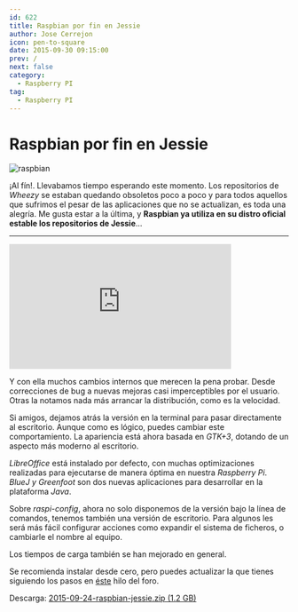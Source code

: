 ```yaml
---
id: 622
title: Raspbian por fin en Jessie
author: Jose Cerrejon
icon: pen-to-square
date: 2015-09-30 09:15:00
prev: /
next: false
category:
  - Raspberry PI
tag:
  - Raspberry PI
---
```


# Raspbian por fin en Jessie

![raspbian](/images/raspbian.jpg)

¡Al fín!. Llevabamos tiempo esperando este momento. Los repositorios de *Wheezy* se estaban quedando obsoletos poco a poco y para todos aquellos que sufrimos el pesar de las aplicaciones que no se actualizan, es toda una alegría. Me gusta estar a la última, y **Raspbian ya utiliza en su distro oficial estable los repositorios de Jessie**...

- - -
<iframe width="400" height="225" src="https://www.youtube.com/embed/vlrN8_JQ5kc?rel=0&amp;showinfo=0" frameborder="0" allowfullscreen></iframe>

Y con ella muchos cambios internos que merecen la pena probar. Desde correcciones de bug a nuevas mejoras casi imperceptibles por el usuario. Otras la notamos nada más arrancar la distribución, como es la velocidad.

Si amigos, dejamos atrás la versión en la terminal para pasar directamente al escritorio. Aunque como es lógico, puedes cambiar este comportamiento. La apariencia está ahora basada en *GTK+3*, dotando de un aspecto más moderno al escritorio.

*LibreOffice* está instalado por defecto, con muchas optimizaciones realizadas para ejecutarse de manera óptima en nuestra *Raspberry Pi*. *BlueJ y Greenfoot* son dos nuevas aplicaciones para desarrollar en la plataforma *Java*.

Sobre *raspi-config*, ahora no solo disponemos de la versión bajo la línea de comandos, tenemos también una versión de escritorio. Para algunos les será más fácil configurar acciones como expandir el sistema de ficheros, o cambiarle el nombre al equipo.

Los tiempos de carga también se han mejorado en general.

Se recomienda instalar desde cero, pero puedes actualizar la que tienes siguiendo los pasos en [éste](https://www.raspberrypi.org/forums/viewtopic.php?f=66&t=121880) hilo del foro.

Descarga: [2015-09-24-raspbian-jessie.zip (1.2 GB)](https://www.raspberrypi.org/downloads/)

